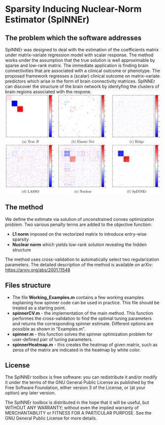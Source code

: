 # **Sp**arsity **I**nducing **N**uclear-**N**orm **E**stimato**r** (SpINNEr)

## The problem which the software addresses
SpINNEr was designed to deal with the estimation of the coefficients matrix under matrix-variate regression model with scalar response. The method works under the assumption that the true solution is well approximable by sparse and low-rank matrix. The immediate application is finding brain connectivities that are associated with a clinical outcome or phenotype.  The proposed framework regresses a (scalar) clinical outcome on matrix-variate predictors which arise in the form of brain connectivity matrices. SpINNEr can discover the structure of the brain network by identyfing the clusters of brain regions associated with the respone.  
![](results.png)

## The method
We define the estimate via solution of unconstrained convex optimization problem. Two various penalty terms are added to the objective function:
* **L1 norm** imposed on the vectorized matrix to introduce entry-wise sparsity
* **Nuclear norm** which yields low-rank solution revealing the hidden structure

The method uses cross-validation to automatically select two regularization parameters. The detailed description of the method is available on arXiv: https://arxiv.org/abs/2001.11548

## Files structure
* The file **Working_Examples.m** contains a few working examples explaining how spinner code can be used in practice. This file should be treated as a starting point.
* **spinnerCV.m** - the implementation of the main method. This function performes the cross-validation to find the optimal tuning parameters and returns the corresponding spinner estimate. Different options are possible as shown in "Examples.m".
* **spinner.m** - this function solves the spinner optimization problem for user-defined pair of tuning parameters.
* **spinnerHeatmap.m** - this creates the heatmap of given matrix, such as zeros of the matrix are indicated in the heatmap by white color.

## License
The SpINNEr toolbox is free software: you can redistribute it and/or 
modify it under the terms of the GNU General Public License as published 
by the Free Software Foundation, either version 3 of the License, or
(at your option) any later version.
 
The SpINNEr toolbox is distributed in the hope that it will be useful,
but WITHOUT ANY WARRANTY; without even the implied warranty of
MERCHANTABILITY or FITNESS FOR A PARTICULAR PURPOSE.  See the
GNU General Public License for more details.
